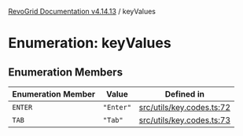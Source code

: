 [RevoGrid Documentation v4.14.13](README.md) / keyValues

# Enumeration: keyValues

## Enumeration Members

| Enumeration Member | Value | Defined in |
| ------ | ------ | ------ |
| `ENTER` | `"Enter"` | [src/utils/key.codes.ts:72](https://github.com/revolist/revogrid/blob/4eff1607ca8ee7d75f31750c713182488767268a/src/utils/key.codes.ts#L72) |
| `TAB` | `"Tab"` | [src/utils/key.codes.ts:73](https://github.com/revolist/revogrid/blob/4eff1607ca8ee7d75f31750c713182488767268a/src/utils/key.codes.ts#L73) |
